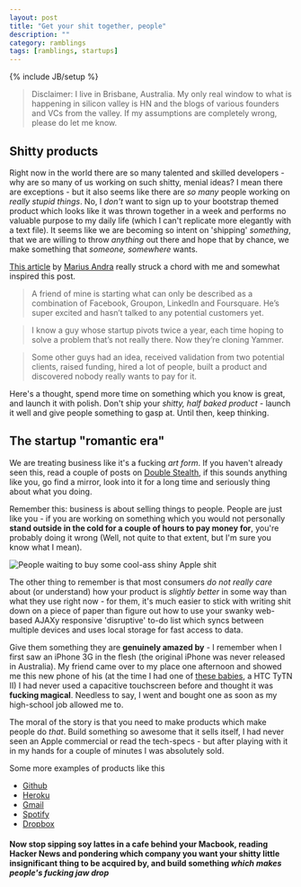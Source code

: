 ```yaml
---
layout: post
title: "Get your shit together, people"
description: ""
category: ramblings
tags: [ramblings, startups]
---
```

{% include JB/setup %}

> Disclaimer: I live in Brisbane, Australia. My only real window to what is happening in silicon valley is HN and the blogs of various founders and VCs from the valley. If my assumptions are completely wrong, please do let me know.

## Shitty products

Right now in the world there are so many talented and skilled developers - why are so many of us working on such shitty, menial ideas? I mean there are exceptions - but it also seems like there are <i>so many</i> people working on <i>really stupid things</i>. No, I <i>don't</i> want to sign up to your bootstrap themed product which looks like it was thrown together in a week and performs no valuable purpose to my daily life (which I can't replicate more elegantly with a text file). It seems like we are becoming so intent on 'shipping' <i>something</i>, that we are willing to throw <i>anything</i> out there and hope that by chance, we make something that <i>someone, somewhere</i> wants.

[This article] by [Marius Andra] really struck a chord with me and somewhat inspired this post.

> A friend of mine is starting what can only be described as a combination of Facebook, Groupon, LinkedIn and Foursquare. He’s super excited and hasn’t talked to any potential customers yet. 

> I know a guy whose startup pivots twice a year, each time hoping to solve a problem that’s not really there. Now they’re cloning Yammer. 

> Some other guys had an idea, received validation from two potential clients, raised funding, hired a lot of people, built a product and discovered nobody really wants to pay for it.

Here's a thought, spend more time on something which you know is great, and launch it with polish. Don't ship your <i>shitty, half baked product</i> - launch it well and give people something to gasp at. Until then, keep thinking.

## The startup "romantic era"

We are treating business like it's a fucking <i>art form</i>. If you haven't already seen this, read a couple of posts on [Double Stealth], if this sounds anything like you, go find a mirror, look into it for a long time and seriously thing about what you doing.

Remember this: business is about selling things to people. People are just like you - if you are working on something which you would not personally **stand outside in the cold for a couple of hours to pay money for**, you're probably doing it wrong (Well, not quite to that extent, but I'm sure you know what I mean).

![People waiting to buy some cool-ass shiny Apple shit](http://www-bgr-com.vimg.net/wp-content/uploads/2012/01/beijingchina-iphone-4s-launch.jpeg "People waiting outside in the cold to give Apple all their money")

The other thing to remember is that most consumers <i>do not really care</i> about (or understand) how your product is <i>slightly better</i> in some way than what they use right now - for them, it's much easier to stick with writing shit down on a piece of paper than figure out how to use your swanky web-based AJAXy responsive 'disruptive' to-do list which syncs between multiple devices and uses local storage for fast access to data.

Give them something they are **genuinely amazed by** - I remember when I first saw an iPhone 3G in the flesh (the original iPhone was never released in Australia). My friend came over to my place one afternoon and showed me this new phone of his (at the time I had one of [these babies], a HTC TyTN II) I had never used a capacitive touchscreen before and thought it was **fucking magical**. Needless to say, I went and bought one as soon as my high-school job allowed me to.

The moral of the story is that you need to make products which make people do <i>that</i>. Build something so awesome that it sells itself, I had never seen an Apple commercial or read the tech-specs - but after playing with it in my hands for a couple of minutes I was absolutely sold.

Some more examples of products like this
- [Github]
- [Heroku]
- [Gmail]
- [Spotify]
- [Dropbox]

#### Now stop sipping soy lattes in a cafe behind your Macbook, reading Hacker News and pondering which company you want your shitty little insignificant thing to be acquired by, and build something <i>which makes people's fucking jaw drop</i>
 
[This article]: http://mariusandra.com/blog/2012/08/stop-producing-shit/
[Marius Andra]: http://mariusandra.com/
[Double Stealth]: http://doublestealth.blogspot.com
[these babies]: http://en.wikipedia.org/wiki/HTC_TyTN_II
[Github]: http://github.com/
[Heroku]: http://heroku.com/
[Gmail]: http://gmail.com/
[Spotify]: http://spotify.com/
[Dropbox]: http://dropbox.com/